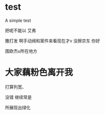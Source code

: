 # test
A simple test

把呢不能以
艾弗

撒打发 
啊手动阀和案件来看现在才v
没擦京东
你好

围欧杰u所在地方

# 大家藕粉色离开我
打算列宽、

没错
继续常是

所展现出绿化